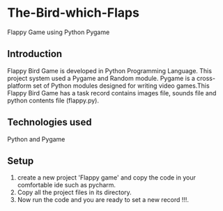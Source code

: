 # The-Bird-which-Flaps
Flappy Game using Python Pygame

## Introduction
Flappy Bird Game is developed in Python Programming Language. This project system used a Pygame and Random module. Pygame is a cross-platform set of Python modules designed for writing video games.This Flappy Bird Game has a task record contains images file, sounds file and python contents file (flappy.py).

## Technologies used
Python and Pygame

## Setup
1. create a new project 'Flappy game' and copy the code in your comfortable ide such as pycharm. 
2. Copy all the project files in its directory.
3. Now run the code and you are ready to set a new record !!!.


